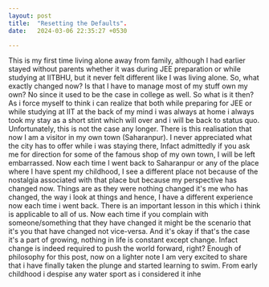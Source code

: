```yaml
---
layout: post
title:  "Resetting the Defaults".
date:   2024-03-06 22:35:27 +0530

---
```

This is my first time living alone away from family, although I had earlier stayed without parents whether it was during JEE preparation or while studying at IITBHU, but it never felt different like I was living alone. So, what exactly changed now? Is that I have to manage most of my stuff own my own? No since it used to be the case in college as well. So what is it then? As i force myself to think i can realize that both while preparing for JEE or while studying at IIT at the back of my mind i was always at home i always took my stay as a short stint which will over and i will be back to status quo.
Unfortunately, this is not the case any longer. There is this realisation that now I am a visitor in my own town (Saharanpur). I never appreciated what the city has to offer while i was staying there, Infact admittedly if you ask me for direction for some of the famous shop of my own town, I will be left embarrassed.
Now each time I went back to Saharanpur or any of the place where I have spent my childhood, I see a different place not because of the nostalgia associated with that place but because my perspective has changed now. Things are as they were nothing changed it's me who has changed, the way i look at things and hence, I have a different experience now each time i went back.
There is an important lesson in this which i think is applicable to all of us. Now each time if you complain with someone/something that they have changed it might be the scenario that it's you that have changed not vice-versa. And it's okay if that's the case it's a part of growing, nothing in life is constant except change. Infact change is indeed required to push the world forward, right?
Enough of philosophy for this post, now on a lighter note I am very excited to share that i have finally taken the plunge and started learning to swim. From early childhood i despise any water sport as i considered it inhe

<!--stackedit_data:
eyJoaXN0b3J5IjpbLTczMTMwOTE3NywxNzEwODk0MDIxLDE4MT
I4NjY3NCwxMzk2NjQ0ODk3LC0yMDg4NzQ2NjEyXX0=
-->